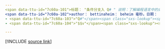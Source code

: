 ```yaml
---
<span data-ttu-id="7c60a-101">标题： "条件分支入 Q# " 说明：了解编程语言中的条件分支和 "if" 语句 Q# 。</span><span class="sxs-lookup"><span data-stu-id="7c60a-101">title: "Conditional branching in Q#" description: Learn about conditional branching and the 'if' statement in the Q# programming language.</span></span>
<span data-ttu-id="7c60a-102">author： bettinaheim： beheim 毫秒。日期： 10/07/2020 ms. 主题：引用 uid： qsharp。 conditionalbranching 非 loc：</span><span class="sxs-lookup"><span data-stu-id="7c60a-102">author: bettinaheim ms.author: beheim ms.date: 10/07/2020 ms.topic: reference uid: microsoft.quantum.qsharp.conditionalbranching no-loc:</span></span>
- <span data-ttu-id="7c60a-103">"Q#"</span><span class="sxs-lookup"><span data-stu-id="7c60a-103">"Q#"</span></span>
- <span data-ttu-id="7c60a-104">"$$v"</span><span class="sxs-lookup"><span data-stu-id="7c60a-104">"$$v"</span></span>

---
```


<!---
# Conditional branching in Q#
-->

[!INCLUDE [source link](~/includes/qsharp-language/Specifications/Language/2_Statements/ConditionalBranching.md)]

